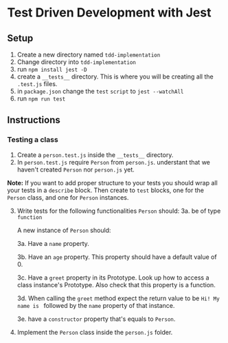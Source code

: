 # Test Driven Development with Jest

## Setup
1. Create a new directory named ```tdd-implementation```
2. Change directory into ```tdd-implementation```
3. run ```npm install jest -D```
4. create a ```__tests__``` directory. This is where you will be creating all the ```.test.js``` files.
5. in ```package.json``` change the ```test``` ```script``` to ```jest --watchAll```
6. run ```npm run test```

## Instructions
### Testing a class
1. Create a ```person.test.js``` inside the ```__tests__``` directory.
2. In ```person.test.js``` require ```Person``` from ```person.js```. understant that we haven't created ```Person``` nor ```person.js``` yet.

**Note:** If you want to add proper structure to your tests you should wrap all your tests in a ```describe``` block. Then create to ```test``` blocks, one for the ```Person``` class, and one for ```Person``` instances.
	


3. Write tests for the following functionalities
	```Person``` should:
	3a. be of type ```function```
	
	A new instance of ```Person``` should:
	
	3a.  Have a ```name``` property.
	
	3b.  Have an ```age``` property. This property should have a default value of 0.
	
	3c.  Have a ```greet``` property in its Prototype. Look up how to access a class instance's Prototype. Also check that this property is a function.
	
	3d. When calling the ```greet``` method expect the return value to be ```Hi! My name is ``` followed by the ```name``` property of that instance.
	
	3e. have a ```constructor``` property that's equals to ```Person```.
5. Implement the ```Person``` class inside the ```person.js``` folder.

